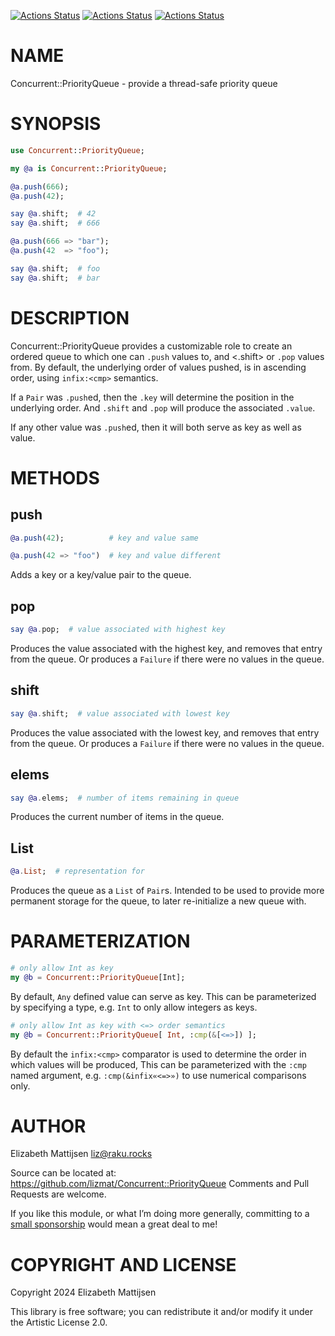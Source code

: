 [![Actions Status](https://github.com/lizmat/Concurrent-PriorityQueue/actions/workflows/linux.yml/badge.svg)](https://github.com/lizmat/Concurrent-PriorityQueue/actions) [![Actions Status](https://github.com/lizmat/Concurrent-PriorityQueue/actions/workflows/macos.yml/badge.svg)](https://github.com/lizmat/Concurrent-PriorityQueue/actions) [![Actions Status](https://github.com/lizmat/Concurrent-PriorityQueue/actions/workflows/windows.yml/badge.svg)](https://github.com/lizmat/Concurrent-PriorityQueue/actions)

NAME
====

Concurrent::PriorityQueue - provide a thread-safe priority queue

SYNOPSIS
========

```raku
use Concurrent::PriorityQueue;

my @a is Concurrent::PriorityQueue;

@a.push(666);
@a.push(42);

say @a.shift;  # 42
say @a.shift;  # 666

@a.push(666 => "bar");
@a.push(42  => "foo");

say @a.shift;  # foo
say @a.shift;  # bar
```

DESCRIPTION
===========

Concurrent::PriorityQueue provides a customizable role to create an ordered queue to which one can `.push` values to, and <.shift> or `.pop` values from. By default, the underlying order of values pushed, is in ascending order, using `infix:<cmp>` semantics.

If a `Pair` was `.push`ed, then the `.key` will determine the position in the underlying order. And `.shift` and `.pop` will produce the associated `.value`.

If any other value was `.push`ed, then it will both serve as key as well as value.

METHODS
=======

push
----

```raku
@a.push(42);          # key and value same

@a.push(42 => "foo")  # key and value different
```

Adds a key or a key/value pair to the queue.

pop
---

```raku
say @a.pop;  # value associated with highest key
```

Produces the value associated with the highest key, and removes that entry from the queue. Or produces a `Failure` if there were no values in the queue.

shift
-----

```raku
say @a.shift;  # value associated with lowest key
```

Produces the value associated with the lowest key, and removes that entry from the queue. Or produces a `Failure` if there were no values in the queue.

elems
-----

```raku
say @a.elems;  # number of items remaining in queue
```

Produces the current number of items in the queue.

List
----

```raku
@a.List;  # representation for
```

Produces the queue as a `List` of `Pair`s. Intended to be used to provide more permanent storage for the queue, to later re-initialize a new queue with.

PARAMETERIZATION
================

```raku
# only allow Int as key
my @b = Concurrent::PriorityQueue[Int];
```

By default, `Any` defined value can serve as key. This can be parameterized by specifying a type, e.g. `Int` to only allow integers as keys.

```raku
# only allow Int as key with <=> order semantics
my @b = Concurrent::PriorityQueue[ Int, :cmp(&[<=>]) ];
```

By default the `infix:<cmp>` comparator is used to determine the order in which values will be produced, This can be parameterized with the `:cmp` named argument, e.g. `:cmp(&infix«<=>»)` to use numerical comparisons only.

AUTHOR
======

Elizabeth Mattijsen <liz@raku.rocks>

Source can be located at: https://github.com/lizmat/Concurrent::PriorityQueue Comments and Pull Requests are welcome.

If you like this module, or what I’m doing more generally, committing to a [small sponsorship](https://github.com/sponsors/lizmat/) would mean a great deal to me!

COPYRIGHT AND LICENSE
=====================

Copyright 2024 Elizabeth Mattijsen

This library is free software; you can redistribute it and/or modify it under the Artistic License 2.0.

